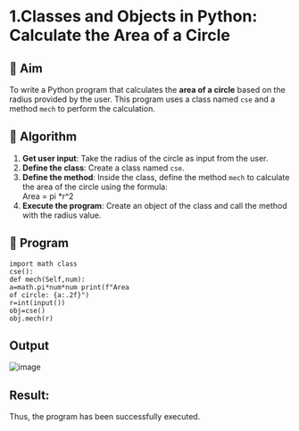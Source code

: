 # 1.Classes and Objects in Python: Calculate the Area of a Circle

## 🎯 Aim
To write a Python program that calculates the **area of a circle** based on the radius provided by the user. This program uses a class named `cse` and a method `mech` to perform the calculation.

## 🧠 Algorithm
1. **Get user input**: Take the radius of the circle as input from the user.
2. **Define the class**: Create a class named `cse`.
3. **Define the method**: Inside the class, define the method `mech` to calculate the area of the circle using the formula:  
   Area = pi *r^2 
4. **Execute the program**: Create an object of the class and call the method with the radius value.

## 🧾 Program

```
import math class 
cse():
def mech(Self,num):
a=math.pi*num*num print(f"Area
of circle: {a:.2f}")
r=int(input()) 
obj=cse() 
obj.mech(r)
```

## Output
![image](https://github.com/user-attachments/assets/d04e5dd4-a40c-4175-8fcd-5ea6731c89b8)


## Result:
Thus, the program has been successfully executed.
